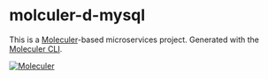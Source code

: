 # molculer-d-mysql
This is a [Moleculer](https://moleculer.services/)-based microservices project. Generated with the [Moleculer CLI](https://moleculer.services/docs/0.14/moleculer-cli.html).

[![Moleculer](https://badgen.net/badge/Powered%20by/Moleculer/0e83cd)](https://moleculer.services)


